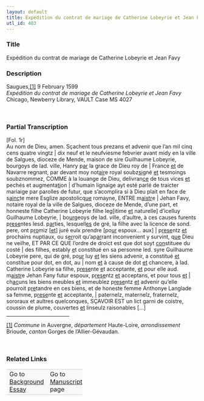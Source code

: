 ```yaml
---  
layout: default  
title: Expédition du contrat de mariage de Catherine Lobeyrie et Jean Favy  
utl_id: 483
---
```


### Title

Expédition du contrat de mariage de Catherine Lobeyrie et Jean Favy

### Description

<p>Saugues,<a href="#_ftn1" name="_ftnref1" title="" id="_ftnref1">[1]</a> 9 February 1599<br /><em>Expédition du contrat de mariage de Catherine Lobeyrie et Jean Favy</em><br />
Chicago, Newberry Library, VAULT Case MS 4027</p>
<p> </p>


### Partial Transcription

<p>[Fol. 1r]<br />
Au nom de Dieu, amen. Sçachent tous prezans et advenir que l’an mil cinq cens quatre vingtz | dix neuf et le neufviesme febvrier avant midy en la ville de Salgues, dioceze de Mende, maison de sire Guilhaume Lobeyrie, bourgoys de lad. ville, Hanry p<u>ar</u> la grace de Dieu roy de | France <u>et</u> de Navarre regnant, par devant moy not<u>air</u>e royal soubz<u>sig</u>né <u>et</u> tesmoings soubznommez, COMME à la louange de Dieu, delivran<u>ce</u> de tous vices <u>et</u> pechés et augmenta<u>ti</u>on | d’humain lignaige ayt esté parlé de traicter mariaige par parolles de futur, que s’acomplira si à Dieu plait en face de s<u>ainc</u>te mere Esglize apostolicq<u>ue</u> romayne, ENTRE m<u>aistr</u>e | Jehan Favy, notaire royal de la ville de Salgues, dioceze de Mende, d’une part, et honneste filhe Catherine Lobeyrie filhe leg[itime <u>et</u> naturelle] d’icelluy Guilhaume Lobeyrie, | bo<u>ur</u>geoys de lad. ville, d’aultre, à ces causes furents p<u>rese</u>ntes lesd. p<u>ar</u>ties, lesquell<u>es</u> de gré, la filhe avec la licence de sond. pere, ont p<u>ro</u>miz [<u>et</u>] juré eulx prendre [po<u>ur</u> espoux… aux] | p<u>rese</u>ntz <u>et</u> prochains nuptiaux, ou s<u>er</u>roit qu’ap<u>ar</u>rant inconvenient y survint, q<u>ue</u> Dieu ne veilhe, ET PAR CE QUE l’ordre de droict est que dot soyt <u>con</u>stituee du costé | des filhes, estably <u>e</u>t constitué en sa personne led. syre Guilhaume Lobeyrie pere, qui de gré, po<u>ur</u> luy <u>et</u> les siens advenir, a constitué <u>et</u> constitue pour dot, en dot, au | nom <u>et</u> à cause de dot <u>et</u> chancere, à lad. Catherine Lobeyrie sa filhe, p<u>rese</u>nte <u>e</u>t acceptante, <u>et</u> pour elle aud. m<u>aistr</u>e Jehan Fany futur espoux, p<u>rese</u>ntz <u>et</u> acceptans, et pour tous <u>et</u> | ch<u>ac</u>uns les biens meubles <u>et</u> immeublez p<u>rese</u>ntz <u>et</u> advenir qu’elle pourroit p<u>re</u>tandre en ces biens, et de honeste femme Anthonye Langlade sa femme, p<u>rese</u>nte <u>et</u> acceptante, | paternelz, maternelz, fraternelz, sororaux et aultres quelconques, SÇAVOIR EST un lict garni de coistre, coussin de plume, couvertes <u>et</u> linseulz raisonables […]</p>
<div>
<hr align="left" size="1" width="33%" /><div id="ftn1"><a href="#_ftnref1" name="_ftn1" title="" id="_ftn1">[1]</a> <em>Commune</em> in Auvergne, <em>département</em> Haute-Loire, <em>arrondissement </em>Brioude, <em>canton</em> Gorges de l’Allier-Gévaudan. 
<p> </p>
</div>
</div>


### Related Links

<table border="0.5" cellpadding="1" cellspacing="1" style="width: 200px; background-color:#F8F8F8;">
    <tbody style="border-color:#ccc">
        <tr style="border-color:#ccc">
            <td>Go to <a href="https://centerfordigitalhumanities.github.io/Newberry-French-paleography/essay/483" target="_blank">Background Essay</a></td>
            <td>Go to <a href="https://centerfordigitalhumanities.github.io/Newberry-French-paleography/www/record.html?id=483" target="_blank">Manuscript</a> page</td>
        </tr>
    </tbody>
</table>
